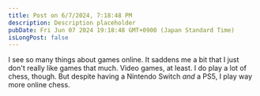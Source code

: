 ```yaml
---
title: Post on 6/7/2024, 7:18:48 PM
description: Description placeholder
pubDate: Fri Jun 07 2024 19:18:48 GMT+0900 (Japan Standard Time)
isLongPost: false
---
```

I see so many things about games online. It saddens me a bit that I just don't really like games that much. Video games, at least. I do play a lot of chess, though. But despite having a Nintendo Switch *and* a PS5, I play way more online chess. 